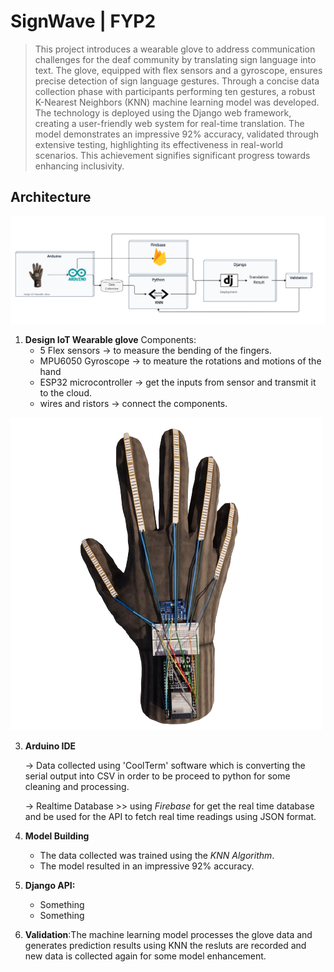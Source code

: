 # SignWave | FYP2

> This project introduces a wearable glove to address communication challenges for the deaf community by translating sign language into text. The glove, equipped with flex sensors and a gyroscope, ensures precise detection of sign language gestures. Through a concise data collection phase with participants performing ten gestures, a robust K-Nearest Neighbors (KNN) machine learning model was developed. The technology is deployed using the Django web framework, creating a user-friendly web system for real-time translation. The model demonstrates an impressive 92% accuracy, validated through extensive testing, highlighting its effectiveness in real-world scenarios. This achievement signifies significant progress towards enhancing inclusivity.

##  Architecture
![SpectreOra Arch Screenshot](./Arch.png)

1. **Design IoT Wearable glove**
   Components:
   - 5 Flex sensors -> to measure the bending of the fingers.
   - MPU6050 Gyroscope -> to meature the rotations and motions of the hand
   - ESP32 microcontroller -> get the inputs from sensor and transmit it to the cloud.
   - wires and ristors -> connect the components.
     
![GOLVE](./glove.png)

3. **Arduino IDE**
   
   -> Data collected using 'CoolTerm' software which is converting the serial output into CSV in order to be proceed to python for some cleaning and processing.
   
   -> Realtime Database  >> using *Firebase* for get the real time database and be used for the API to fetch real time readings using JSON format.
   
5. **Model Building**
   - The data collected was trained using the *KNN Algorithm*. 
   - The model resulted in an impressive 92% accuracy.

6. **Django API:**
   - Something
   - Something 
   
7. **Validation**:The machine learning model processes the glove data and generates prediction results using KNN the resluts are recorded and new data is collected again for some model enhancement.
